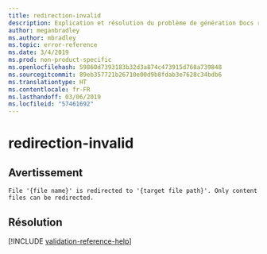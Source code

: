 ```yaml
---
title: redirection-invalid
description: Explication et résolution du problème de génération Docs redirection-invalid
author: meganbradley
ms.author: mbradley
ms.topic: error-reference
ms.date: 3/4/2019
ms.prod: non-product-specific
ms.openlocfilehash: 59860d7393183b32d3a874c473915d768a739848
ms.sourcegitcommit: 89eb357721b26710e00d9b8fdab3e7628c34bdb6
ms.translationtype: HT
ms.contentlocale: fr-FR
ms.lasthandoff: 03/06/2019
ms.locfileid: "57461692"
---
```

# <a name="redirection-invalid"></a>redirection-invalid

## <a name="warning"></a>Avertissement

`File '{file name}' is redirected to '{target file path}'. Only content files can be redirected.`

## <a name="resolution"></a>Résolution

<!--make sure to add this file to your includes folder and verify the path-->
[!INCLUDE [validation-reference-help](includes/validation-reference-help.md)]
